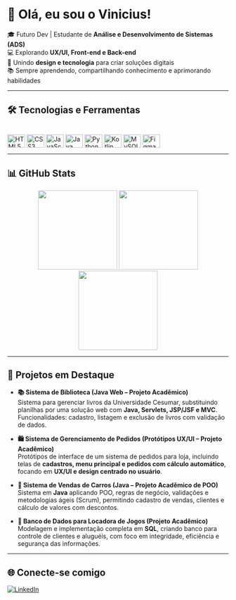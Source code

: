 # 👋 Olá, eu sou o Vinicius!  

🎓 Futuro Dev | Estudante de **Análise e Desenvolvimento de Sistemas (ADS)**  
💻 Explorando **UX/UI, Front-end e Back-end**  
🚀 Unindo **design e tecnologia** para criar soluções digitais  
📚 Sempre aprendendo, compartilhando conhecimento e aprimorando habilidades  

---

## 🛠️ Tecnologias e Ferramentas
<div style="display: inline_block"><br>
  <img align="center" alt="HTML5" height="30" width="40" src="https://cdn.jsdelivr.net/gh/devicons/devicon/icons/html5/html5-original.svg">
  <img align="center" alt="CSS3" height="30" width="40" src="https://cdn.jsdelivr.net/gh/devicons/devicon/icons/css3/css3-original.svg">
  <img align="center" alt="JavaScript" height="30" width="40" src="https://cdn.jsdelivr.net/gh/devicons/devicon/icons/javascript/javascript-original.svg">
  <img align="center" alt="Java" height="30" width="40" src="https://cdn.jsdelivr.net/gh/devicons/devicon/icons/java/java-original.svg">
  <img align="center" alt="Python" height="30" width="40" src="https://cdn.jsdelivr.net/gh/devicons/devicon/icons/python/python-original.svg">
  <img align="center" alt="Kotlin" height="30" width="40" src="https://cdn.jsdelivr.net/gh/devicons/devicon/icons/kotlin/kotlin-original.svg">
  <img align="center" alt="MySQL" height="30" width="40" src="https://cdn.jsdelivr.net/gh/devicons/devicon/icons/mysql/mysql-original.svg">
  <img align="center" alt="Figma" height="30" width="40" src="https://cdn.jsdelivr.net/gh/devicons/devicon/icons/figma/figma-original.svg">
</div>

---

## 📊 GitHub Stats
<div align="center">

  <!-- Stats gerais -->
  <img height="180em" src="https://github-readme-stats.vercel.app/api?username=ViniciusBzm&show_icons=true&theme=tokyonight&include_all_commits=true&count_private=true"/>

  <!-- Linguagens mais usadas -->
  <img height="180em" src="https://github-readme-stats.vercel.app/api/top-langs/?username=ViniciusBzm&layout=compact&langs_count=7&theme=tokyonight"/>

  <!-- Streak de commits -->
  <img height="180em" src="https://github-readme-streak-stats.herokuapp.com/?user=ViniciusBzm&theme=tokyonight"/>

</div>

---

## 🚀 Projetos em Destaque

- **📚 Sistema de Biblioteca (Java Web – Projeto Acadêmico)**  
  Sistema para gerenciar livros da Universidade Cesumar, substituindo planilhas por uma solução web com **Java, Servlets, JSP/JSF e MVC**. Funcionalidades: cadastro, listagem e exclusão de livros com validação de dados.

- **🛍️ Sistema de Gerenciamento de Pedidos (Protótipos UX/UI – Projeto Acadêmico)**  
  Protótipos de interface de um sistema de pedidos para loja, incluindo telas de **cadastros, menu principal e pedidos com cálculo automático**, focando em **UX/UI e design centrado no usuário**.

- **🚗 Sistema de Vendas de Carros (Java – Projeto Acadêmico de POO)**  
  Sistema em **Java** aplicando POO, regras de negócio, validações e metodologias ágeis (Scrum), permitindo cadastro de vendas, clientes e cálculo de valores com descontos.

- **🎲 Banco de Dados para Locadora de Jogos (Projeto Acadêmico)**  
  Modelagem e implementação completa em **SQL**, criando banco para controle de clientes e aluguéis, com foco em integridade, eficiência e segurança das informações.

---

## 🌐 Conecte-se comigo
[![LinkedIn](https://img.shields.io/badge/LinkedIn-0077B5?style=for-the-badge&logo=linkedin&logoColor=white)](https://www.linkedin.com/in/vinicius-zem)
